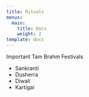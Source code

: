 ```yaml
---
title: Rituals
menus:
  main:
    title: Docs
    weight: 2
template: docs
---
```


Important Tam Brahm Festivals 
- Sankranti
- Dusherra
- Diwali
- Kartigai